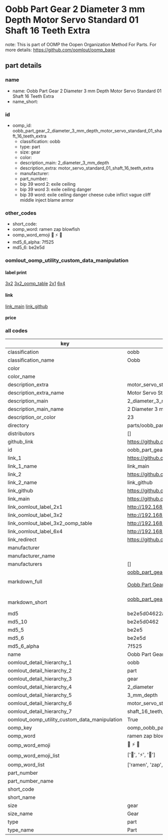 # Oobb Part Gear 2 Diameter 3 mm Depth Motor Servo Standard 01 Shaft 16 Teeth Extra  

note: This is part of OOMP the Oopen Organization Method For Parts. For more details: https://github.com/oomlout/oomp_base

##  part details
  







### name
* name: Oobb Part Gear 2 Diameter 3 mm Depth Motor Servo Standard 01 Shaft 16 Teeth Extra
* name_short: 
### id
* oomp_id: oobb_part_gear_2_diameter_3_mm_depth_motor_servo_standard_01_shaft_16_teeth_extra
  * classification: oobb
  * type: part
  * size: gear
  * color: 
  * description_main: 2_diameter_3_mm_depth
  * description_extra: motor_servo_standard_01_shaft_16_teeth_extra
  * manufacturer: 
  * part_number: 
  * bip 39 word 2: exile ceiling
  * bip 39 word 3: exile ceiling danger
  * bip 39 word: exile ceiling danger cheese cube inflict vague cliff middle inject blame armor

### other_codes
* short_code: 
* oomp_word: ramen zap blowfish
* oomp_word_emoji :ramen: :zap: :blowfish:
* md5_6_alpha: 7f525
* md5_6: be2e5d






### oomlout_oomp_utility_custom_data_manipulation
#### label print
[3x2](http://192.168.1.245:1112/?label=oomp%207f525)
[3x2_oomp_table](http://192.168.1.108:1112/?label=oomp%207f525)
[2x1](http://192.168.1.242:1112/?label=oomp%207f525)
[6x4](http://192.168.1.55:1112/?label=oomp%207f525)    

#### link

[link_main](https://github.com/oomlout/oomlout_oomp_version_1_messy/tree/main/parts/oobb_part_gear_2_diameter_3_mm_depth_motor_servo_standard_01_shaft_16_teeth_extra) [link_github](https://github.com/oomlout/oomlout_oomp_version_1_messy/tree/main/parts/oobb_part_gear_2_diameter_3_mm_depth_motor_servo_standard_01_shaft_16_teeth_extra)                             

#### price







### all codes 
| key | value |  
| --- | --- |  
| classification | oobb |  
| classification_name | Oobb |  
| color |  |  
| color_name |  |  
| description_extra | motor_servo_standard_01_shaft_16_teeth_extra |  
| description_extra_name | Motor Servo Standard 01 Shaft 16 Teeth Extra |  
| description_main | 2_diameter_3_mm_depth |  
| description_main_name | 2 Diameter 3 mm Depth |  
| description_or_color | 23 |  
| directory | parts/oobb_part_gear_2_diameter_3_mm_depth_motor_servo_standard_01_shaft_16_teeth_extra |  
| distributors | [] |  
| github_link | https://github.com/oomlout/oomlout_oomp_part_src/tree/main/parts/oobb_part_gear_2_diameter_3_mm_depth_motor_servo_standard_01_shaft_16_teeth_extra |  
| id | oobb_part_gear_2_diameter_3_mm_depth_motor_servo_standard_01_shaft_16_teeth_extra |  
| link_1 | https://github.com/oomlout/oomlout_oomp_version_1_messy/tree/main/parts/oobb_part_gear_2_diameter_3_mm_depth_motor_servo_standard_01_shaft_16_teeth_extra |  
| link_1_name | link_main |  
| link_2 | https://github.com/oomlout/oomlout_oomp_version_1_messy/tree/main/parts/oobb_part_gear_2_diameter_3_mm_depth_motor_servo_standard_01_shaft_16_teeth_extra |  
| link_2_name | link_github |  
| link_github | https://github.com/oomlout/oomlout_oomp_version_1_messy/tree/main/parts/oobb_part_gear_2_diameter_3_mm_depth_motor_servo_standard_01_shaft_16_teeth_extra |  
| link_main | https://github.com/oomlout/oomlout_oomp_version_1_messy/tree/main/parts/oobb_part_gear_2_diameter_3_mm_depth_motor_servo_standard_01_shaft_16_teeth_extra |  
| link_oomlout_label_2x1 | http://192.168.1.242:1112/?label=oomp%207f525 |  
| link_oomlout_label_3x2 | http://192.168.1.245:1112/?label=oomp%207f525 |  
| link_oomlout_label_3x2_oomp_table | http://192.168.1.108:1112/?label=oomp%207f525 |  
| link_oomlout_label_6x4 | http://192.168.1.55:1112/?label=oomp%207f525 |  
| link_redirect | https://github.com/oomlout/oomlout_oomp_version_1_messy/tree/main/parts/oobb_part_gear_2_diameter_3_mm_depth_motor_servo_standard_01_shaft_16_teeth_extra |  
| manufacturer |  |  
| manufacturer_name |  |  
| manufacturers | [] |  
| markdown_full | [oobb_part_gear_2_diameter_3_mm_depth_motor_servo_standard_01_shaft_16_teeth_extra](none)<br>[](none)<br>[Oobb Part Gear 2 Diameter 3 Mm Depth Motor Servo Standard 01 Shaft 16 Teeth Extra](none)<br><br> |  
| markdown_short | [oobb_part_gear_2_diameter_3_mm_depth_motor_servo_standard_01_shaft_16_teeth_extra](none)<br><br> |  
| md5 | be2e5d04622afe15cd9ab2726ec93a7d |  
| md5_10 | be2e5d0462 |  
| md5_5 | be2e5 |  
| md5_6 | be2e5d |  
| md5_6_alpha | 7f525 |  
| name | Oobb Part Gear 2 Diameter 3 mm Depth Motor Servo Standard 01 Shaft 16 Teeth Extra |  
| oomlout_detail_hierarchy_1 | oobb |  
| oomlout_detail_hierarchy_2 | part |  
| oomlout_detail_hierarchy_3 | gear |  
| oomlout_detail_hierarchy_4 | 2_diameter |  
| oomlout_detail_hierarchy_5 | 3_mm_depth |  
| oomlout_detail_hierarchy_6 | motor_servo_standard_01 |  
| oomlout_detail_hierarchy_7 | shaft_16_teeth_extra |  
| oomlout_oomp_utility_custom_data_manipulation | True |  
| oomp_key | oomp_oobb_part_gear_2_diameter_3_mm_depth_motor_servo_standard_01_shaft_16_teeth_extra |  
| oomp_word | ramen zap blowfish |  
| oomp_word_emoji | :ramen: :zap: :blowfish: |  
| oomp_word_emoji_list | [':ramen:', ':zap:', ':blowfish:'] |  
| oomp_word_list | ['ramen', 'zap', 'blowfish'] |  
| part_number |  |  
| part_number_name |  |  
| short_code |  |  
| short_name |  |  
| size | gear |  
| size_name | Gear |  
| type | part |  
| type_name | Part |  
